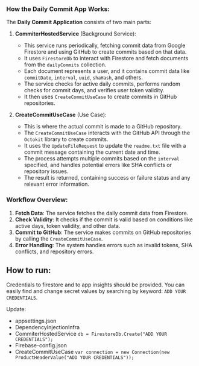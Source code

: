 ### How the Daily Commit App Works:

The **Daily Commit Application** consists of two main parts:

1. **CommiterHostedService** (Background Service):
    - This service runs periodically, fetching commit data from Google Firestore and using GitHub to create commits based on that data.
    - It uses `FirestoreDb` to interact with Firestore and fetch documents from the `dailyCommits` collection.
    - Each document represents a user, and it contains commit data like `commitDate`, `interval`, `uuid`, `shaHash`, and others.
    - The service checks for active daily commits, performs random checks for commit days, and verifies user token validity.
    - It then uses `CreateCommitUseCase` to create commits in GitHub repositories.

2. **CreateCommitUseCase** (Use Case):
    - This is where the actual commit is made to a GitHub repository.
    - The `CreateCommitUseCase` interacts with the GitHub API through the `Octokit` library to create commits.
    - It uses the `UpdateFileRequest` to update the `readme.txt` file with a commit message containing the current date and time.
    - The process attempts multiple commits based on the `interval` specified, and handles potential errors like SHA conflicts or repository issues.
    - The result is returned, containing success or failure status and any relevant error information.

### **Workflow Overview:**
1. **Fetch Data**: The service fetches the daily commit data from Firestore.
2. **Check Validity**: It checks if the commit is valid based on conditions like active days, token validity, and other data.
3. **Commit to GitHub**: The service makes commits on GitHub repositories by calling the `CreateCommitUseCase`.
4. **Error Handling**: The system handles errors such as invalid tokens, SHA conflicts, and repository errors.

## How to run:
Credentials to firestore and to app insights should be provided. You can easily find and change secret values by searching by keyword: ```ADD YOUR CREDENTIALS```.

Update:
- appsettings.json
- DependencyInjectionInfra
- CommiterHostedService `db = FirestoreDb.Create("ADD YOUR CREDENTIALS");`
- Firebase-config.json
- CreateCommitUseCase `var connection = new Connection(new ProductHeaderValue("ADD YOUR CREDENTIALS"));`
